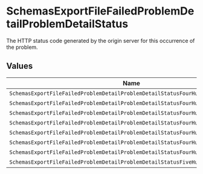 # SchemasExportFileFailedProblemDetailProblemDetailStatus

The HTTP status code generated by the origin server for this occurrence of the problem.


## Values

| Name                                                                              | Value                                                                             |
| --------------------------------------------------------------------------------- | --------------------------------------------------------------------------------- |
| `SchemasExportFileFailedProblemDetailProblemDetailStatusFourHundred`              | 400                                                                               |
| `SchemasExportFileFailedProblemDetailProblemDetailStatusFourHundredAndOne`        | 401                                                                               |
| `SchemasExportFileFailedProblemDetailProblemDetailStatusFourHundredAndTwo`        | 402                                                                               |
| `SchemasExportFileFailedProblemDetailProblemDetailStatusFourHundredAndThree`      | 403                                                                               |
| `SchemasExportFileFailedProblemDetailProblemDetailStatusFourHundredAndFour`       | 404                                                                               |
| `SchemasExportFileFailedProblemDetailProblemDetailStatusFourHundredAndNine`       | 409                                                                               |
| `SchemasExportFileFailedProblemDetailProblemDetailStatusFourHundredAndTwentyNine` | 429                                                                               |
| `SchemasExportFileFailedProblemDetailProblemDetailStatusFiveHundred`              | 500                                                                               |
